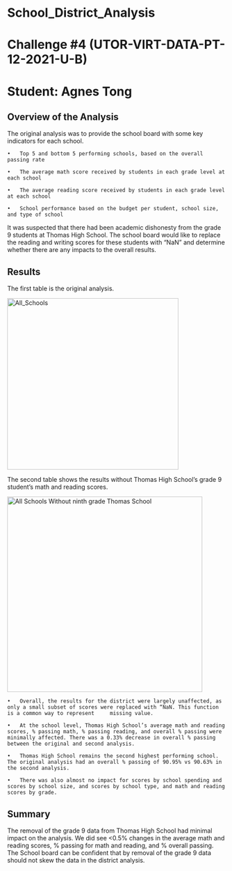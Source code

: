 # School_District_Analysis
# Challenge #4 (UTOR-VIRT-DATA-PT-12-2021-U-B)
# Student: Agnes Tong

## Overview of the Analysis

The original analysis was to provide the school board with some key indicators for each school. 

    •	Top 5 and bottom 5 performing schools, based on the overall passing rate
  
    •	The average math score received by students in each grade level at each school
  
    •	The average reading score received by students in each grade level at each school
  
    •	School performance based on the budget per student, school size, and type of school

It was suspected that there had been academic dishonesty from the grade 9 students at Thomas High School. The school board would like to replace the reading and writing scores for these students with “NaN” and determine whether there are any impacts to the overall results. 

## Results

The first table is the original analysis. 

<img width="394" alt="All_Schools" src="https://user-images.githubusercontent.com/96399622/151647956-ee2429e4-b12a-4b19-8ebf-87efa9dfd4d4.PNG">


The second table shows the results without Thomas High School’s grade 9 student’s math and reading scores. 

<img width="449" alt="All Schools Without ninth grade Thomas School" src="https://user-images.githubusercontent.com/96399622/151647960-6bdaca27-ec69-4413-b275-a4bd86bfe981.PNG">


    •	Overall, the results for the district were largely unaffected, as only a small subset of scores were replaced with “NaN. This function is a common way to represent     missing value. 
    
    •	At the school level, Thomas High School’s average math and reading scores, % passing math, % passing reading, and overall % passing were minimally affected. There was a 0.33% decrease in overall % passing between the original and second analysis.
    
    •	Thomas High School remains the second highest performing school. The original analysis had an overall % passing of 90.95% vs 90.63% in the second analysis. 
    
    •	There was also almost no impact for scores by school spending and scores by school size, and scores by school type, and math and reading scores by grade. 


## Summary

The removal of the grade 9 data from Thomas High School had minimal impact on the analysis. We did see <0.5% changes in the average math and reading scores, % passing for math and reading, and % overall passing. The School board can be confident that by removal of the grade 9 data should not skew the data in the district analysis. 
